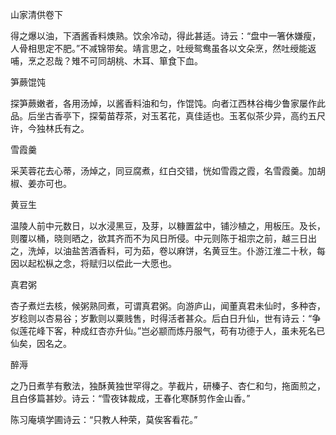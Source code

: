 山家清供卷下

得之爆以油，下酒酱香料燠熟。饮余冷动，得此甚适。诗云：“盘中一箸休嫌瘦，人骨相思定不肥。”不减锦带矣。靖言思之，吐绶鸳鸯虽各以文朵烹，然吐绶能返哺，烹之忍哉？雉不可同胡桃、木耳、箪食下血。

笋蕨馄饨

探笋蕨嫩者，各用汤焯，以酱香料油和匀，作馄饨。向者江西林谷梅少鲁家屡作此品。后坐古香亭下，探菊苗荐茶，对玉茗花，真佳适也。玉茗似茶少异，高约五尺许，今独林氏有之。

雪霞羹

采芙蓉花去心蒂，汤焯之，同豆腐煮，红白交错，恍如雪霞之霞，名雪霞羹。加胡椒、姜亦可也。

黄豆生

温陵人前中元数日，以水浸黑豆，及芽，以糠置盆中，铺沙植之，用板压。及长，则覆以桶，晓则晒之，欲其齐而不为风日所侵。中元则陈于祖宗之前，越三日出之，洗焯，以油盐苦酒香料，可为茹，卷以麻饼，名黄豆生。仆游江淮二十秋，每因以起松枞之念，将赋归以偿此一大愿也。

真君粥

杏子煮烂去核，候粥熟同煮，可谓真君粥。向游庐山，闻董真君未仙时，多种杏，岁稔则以杏易谷；岁歉则以粟贱售，时得活者甚众。后白日升仙，世有诗云：“争似莲花峰下客，种成红杏亦升仙。”岂必颛而炼丹服气，苟有功德于人，虽未死名已仙矣，因名之。

醉溽

之乃日煮芋有敷法，独酥黄独世罕得之。芋截片，研榛子、杏仁和匀，拖面煎之，且白侈篇甚妙。诗云：“雪夜钵裁成，王春化寒酥剪作金山香。”

陈习庵填学圃诗云：“只教人种荣，莫俟客看花。”